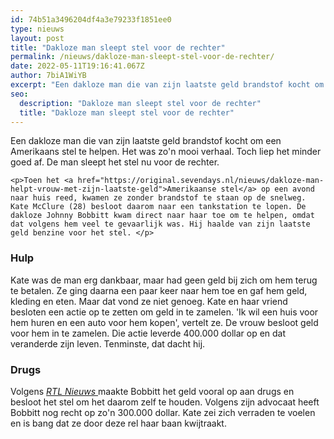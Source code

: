 ```yaml
---
id: 74b51a3496204df4a3e79233f1851ee0
type: nieuws
layout: post
title: "Dakloze man sleept stel voor de rechter"
permalink: /nieuws/dakloze-man-sleept-stel-voor-de-rechter/
date: 2022-05-11T19:16:41.067Z
author: 7biA1WiYB
excerpt: "Een dakloze man die van zijn laatste geld brandstof kocht om een Amerikaans stel te helpen. Het was zo'n mooi verhaal. Toch liep het minder goed af. De man sleept het stel nu voor de rechter.  "
seo:
  description: "Dakloze man sleept stel voor de rechter"
  title: "Dakloze man sleept stel voor de rechter"
---
```

Een dakloze man die van zijn laatste geld brandstof kocht om een Amerikaans stel te helpen. Het was zo'n mooi verhaal. Toch liep het minder goed af. De man sleept het stel nu voor de rechter.  

    <p>Toen het <a href="https://original.sevendays.nl/nieuws/dakloze-man-helpt-vrouw-met-zijn-laatste-geld">Amerikaanse stel</a> op een avond naar huis reed, kwamen ze zonder brandstof te staan op de snelweg. Kate McClure (28) besloot daarom naar een tankstation te lopen. De dakloze Johnny Bobbitt kwam direct naar haar toe om te helpen, omdat dat volgens hem veel te gevaarlijk was. Hij haalde van zijn laatste geld benzine voor het stel. </p>
<h3>Hulp</h3>
<p>Kate was de man erg dankbaar, maar had geen geld bij zich om hem terug te betalen. Ze ging daarna een paar keer naar hem toe en gaf hem geld, kleding en eten. Maar dat vond ze niet genoeg. Kate en haar vriend besloten een actie op te zetten om geld in te zamelen. 'Ik wil een huis voor hem huren en een auto voor hem kopen', vertelt ze. De vrouw besloot geld voor hem in te zamelen. Die actie leverde 400.000 dollar op en dat veranderde zijn leven. Tenminste, dat dacht hij.</p>
<h3>Drugs</h3>
<p>Volgens <em><a href="https://www.rtlnieuws.nl/buitenland/dakloze-man-sleept-stel-voor-de-rechter-dat-4-ton-voor-hem-verzamelde" target="_blank">RTL Nieuws </a></em>maakte Bobbitt het geld vooral op aan drugs en besloot het stel om het daarom zelf te houden. Volgens zijn advocaat heeft Bobbitt nog recht op zo'n 300.000 dollar. Kate zei zich verraden te voelen en is bang dat ze door deze rel haar baan kwijtraakt.</p>  
